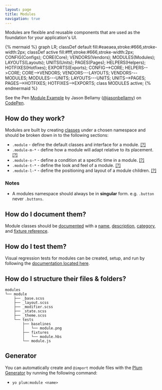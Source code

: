 ```yaml
---
layout: page
title: Modules
navigation: true
---
```


Modules are flexible and reusable components that are used as the foundation for your application's UI.

{% mermaid %}
graph LR;
    classDef default fill:#eaeaea,stroke:#666,stroke-width:2px;
    classDef active fill:#fff,stroke:#666,stroke-width:2px;
    CONFIG(Configs);
    CORE(Core);
    VENDORS(Vendors);
    MODULES(Modules);
    LAYOUTS(Layouts);
    UNITS(Units);
    PAGES(Pages);
    HELPERS(Helpers);
    HOTFIXES(Hotfixes);
    EXPORTS(Exports);
    CONFIG-->CORE;
    HELPERS-->CORE;
    CORE-->VENDORS;
    VENDORS---LAYOUTS;
    VENDORS---MODULES;
    MODULES---UNITS;
    LAYOUTS---UNITS;
    UNITS-->PAGES;
    PAGES-->HOTFIXES;
    HOTFIXES-->EXPORTS;
    class MODULES active;
{% endmermaid %}

<p data-height="500" data-theme-id="12653" data-slug-hash="MYXBZM" data-default-tab="html" data-user="jasonbellamy" class='codepen'>See the Pen <a href='http://codepen.io/jasonbellamy/pen/MYXBZM/'>Module Example</a> by Jason Bellamy (<a href='http://codepen.io/jasonbellamy'>@jasonbellamy</a>) on <a href='http://codepen.io'>CodePen</a>.</p>
<script async src="//assets.codepen.io/assets/embed/ei.js"></script>

## How do they work?

Modules are built by creating [classes](https://developer.mozilla.org/en-US/docs/Web/CSS/Class_selectors) under a chosen namespace and should be broken down in to the following sections:

- `.module`     - define the default classes and interface for a module. [[?]](modules-base.html)
- `.module-m-*` - define how a module will adapt relative to its placement. [[?]](modules-modifier.html)
- `.module-s-*` - define a condition at a specific time in a module. [[?]](modules-state.html)
- `.module-t-*` - define the look and feel of a module. [[?]](modules-theme.html)
- `.module-l-*` - define the positioning and layout of a module children. [[?]](modules-layout.html)


### Notes

- A modules namespace should always be in **singular** form. e.g. ``.button`` never ``.buttons``.

## How do I document them?

Module classes should be [documented](documentation.html) with a [name](https://github.com/kss-node/kss/blob/spec/SPEC.md#the-heading-and-description), [description](https://github.com/kss-node/kss/blob/spec/SPEC.md#the-heading-and-description), [category](https://github.com/kss-node/kss/blob/spec/SPEC.md#the-styleguide-reference), and [fixture reference](https://github.com/kss-node/kss/blob/spec/SPEC.md#the-markup).

## How do I test them?

Visual regression tests for modules can be created, setup, and run by following the [documentation located here](testing.html).

## How do I structure their files & folders?

```text
modules
└── module
    ├── _base.scss
    ├── _layout.scss
    ├── _modifier.scss
    ├── _state.scss
    ├── _theme.scss
    └── tests
        ├── baselines
        │   └── module.png
        ├── fixtures
        │   └── module.hbs
        └── module.js
```

## Generator

You can automatically create and `@import` module files with the [Plum Generator](https://github.com/plum-css/generator-plum) by running the following command:

- `yo plum:module <name>`
